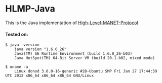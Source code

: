 HLMP-Java
=========

This is the Java implementation of [High-Level-MANET-Protocol]

#### Tested on:

	$ java -version
		java version "1.6.0_26"
    	Java(TM) SE Runtime Environment (build 1.6.0_26-b03)
    	Java HotSpot(TM) 64-Bit Server VM (build 20.1-b02, mixed mode)

	$ uname -a
    	Linux donod 3.0.0-16-generic #28-Ubuntu SMP Fri Jan 27 17:44:39 UTC 2012 x86_64 x86_64 x86_64 GNU/Linux

[High-Level-MANET-Protocol]: https://github.com/fvalverd/High-Level-MANET-Protocol